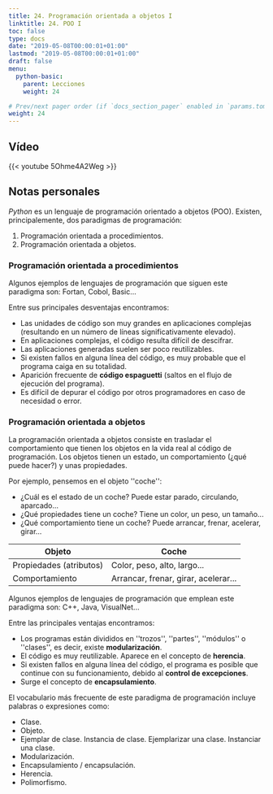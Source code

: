 ```yaml
---
title: 24. Programación orientada a objetos I
linktitle: 24. POO I
toc: false
type: docs
date: "2019-05-08T00:00:01+01:00"
lastmod: "2019-05-08T00:00:01+01:00"
draft: false
menu:
  python-basic:
    parent: Lecciones
    weight: 24

# Prev/next pager order (if `docs_section_pager` enabled in `params.toml`)
weight: 24
---
```


## Vídeo

{{< youtube 5Ohme4A2Weg >}}

## Notas personales

*Python* es un lenguaje de programación orientado a objetos (POO). Existen, principalemente, dos paradigmas de programación:

1. Programación orientada a procedimientos.
2. Programación orientada a objetos.

### Programación orientada a procedimientos

Algunos ejemplos de lenguajes de programación que siguen este paradigma son: Fortan, Cobol, Basic...

Entre sus principales desventajas encontramos:

- Las unidades de código son muy grandes en aplicaciones complejas (resultando en un número de líneas significativamente elevado).
- En aplicaciones complejas, el código resulta difícil de descifrar.
- Las aplicaciones generadas suelen ser poco reutilizables.
- Si existen fallos en alguna línea del código, es muy probable que el programa caiga en su totalidad.
- Aparición frecuente de **código espaguetti** (saltos en el flujo de ejecución del programa).
- Es difícil de depurar el código por otros programadores en caso de necesidad o error.

### Programación orientada a objetos

La programación orientada a objetos consiste en trasladar el comportamiento que tienen los objetos en la vida real al código de programación. Los objetos tienen un estado, un comportamiento (¿qué puede hacer?) y unas propiedades.

Por ejemplo, pensemos en el objeto ''coche'':

- ¿Cuál es el estado de un coche? Puede estar parado, circulando, aparcado...
- ¿Qué propiedades tiene un coche? Tiene un color, un peso, un tamaño...
- ¿Qué comportamiento tiene un coche? Puede arrancar, frenar, acelerar, girar...

| Objeto | Coche |
| ------ | ----- |
| Propiedades (atributos) | Color, peso, alto, largo... |
| Comportamiento | Arrancar, frenar, girar, acelerar... |

Algunos ejemplos de lenguajes de programación que emplean este paradigma son: C++, Java, VisualNet...

Entre las principales ventajas encontramos:

- Los programas están divididos en ''trozos'', ''partes'', ''módulos'' o ''clases'', es decir, existe **modularización**.
- El código es muy reutilizable. Aparece en el concepto de **herencia**.
- Si existen fallos en alguna línea del código, el programa es posible que continue con su funcionamiento, debido al **control de excepciones**.
- Surge el concepto de **encapsulamiento**.

El vocabulario más frecuente de este paradigma de programación incluye palabras o expresiones como:

- Clase.
- Objeto.
- Ejemplar de clase. Instancia de clase. Ejemplarizar una clase. Instanciar una clase.
- Modularización.
- Encapsulamiento / encapsulación.
- Herencia.
- Polimorfismo.
